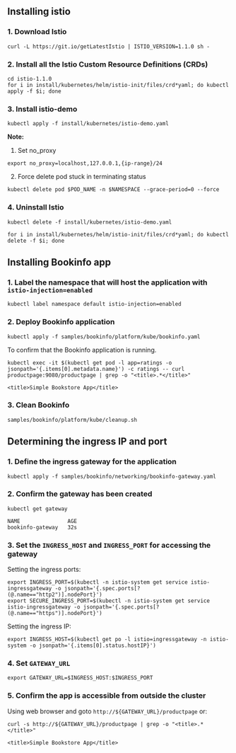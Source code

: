 ## Installing istio

### 1. Download Istio
```console
curl -L https://git.io/getLatestIstio | ISTIO_VERSION=1.1.0 sh -
```
### 2. Install all the Istio Custom Resource Definitions (CRDs)
```console
cd istio-1.1.0
for i in install/kubernetes/helm/istio-init/files/crd*yaml; do kubectl apply -f $i; done
```

### 3. Install istio-demo
```console
kubectl apply -f install/kubernetes/istio-demo.yaml
```

**Note:**  
1. Set no_proxy

`export no_proxy=localhost,127.0.0.1,{ip-range}/24`

2. Force delete pod stuck in terminating status

`kubectl delete pod $POD_NAME -n $NAMESPACE --grace-period=0 --force`

### 4. Uninstall Istio

```console
kubectl delete -f install/kubernetes/istio-demo.yaml

for i in install/kubernetes/helm/istio-init/files/crd*yaml; do kubectl delete -f $i; done
```

## Installing Bookinfo app

### 1. Label the namespace that will host the application with `istio-injection=enabled`
```console
kubectl label namespace default istio-injection=enabled
```

### 2. Deploy Bookinfo application
```console
kubectl apply -f samples/bookinfo/platform/kube/bookinfo.yaml
```

To confirm that the Bookinfo application is running.
```console
kubectl exec -it $(kubectl get pod -l app=ratings -o jsonpath='{.items[0].metadata.name}') -c ratings -- curl productpage:9080/productpage | grep -o "<title>.*</title>"

<title>Simple Bookstore App</title>
```

### 3. Clean Bookinfo
```console
samples/bookinfo/platform/kube/cleanup.sh
```

## Determining the ingress IP and port

### 1. Define the ingress gateway for the application
```console
kubectl apply -f samples/bookinfo/networking/bookinfo-gateway.yaml
```

### 2. Confirm the gateway has been created
```console
kubectl get gateway

NAME               AGE
bookinfo-gateway   32s
```

### 3. Set the `INGRESS_HOST` and `INGRESS_PORT` for accessing the gateway

Setting the ingress ports:
```console
export INGRESS_PORT=$(kubectl -n istio-system get service istio-ingressgateway -o jsonpath='{.spec.ports[?(@.name=="http2")].nodePort}')
export SECURE_INGRESS_PORT=$(kubectl -n istio-system get service istio-ingressgateway -o jsonpath='{.spec.ports[?(@.name=="https")].nodePort}')
```

Setting the ingress IP:
```console
export INGRESS_HOST=$(kubectl get po -l istio=ingressgateway -n istio-system -o jsonpath='{.items[0].status.hostIP}')
```

### 4. Set `GATEWAY_URL`
```console
export GATEWAY_URL=$INGRESS_HOST:$INGRESS_PORT
```

### 5. Confirm the app is accessible from outside the cluster
Using web browser and goto `http://${GATEWAY_URL}/productpage` or:
```console
curl -s http://${GATEWAY_URL}/productpage | grep -o "<title>.*</title>"

<title>Simple Bookstore App</title>
```

